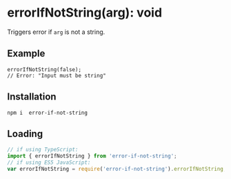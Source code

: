 # errorIfNotString(arg): void

Triggers error if `arg` is not a string.

## Example
```
errorIfNotString(false);
// Error: "Input must be string"
```

## Installation
`npm i  error-if-not-string`

## Loading
```ts
// if using TypeScript:
import { errorIfNotString } from 'error-if-not-string';
// if using ES5 JavaScript:
var errorIfNotString = require('error-if-not-string').errorIfNotString;
```
